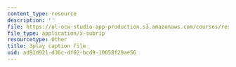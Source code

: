 ```yaml
---
content_type: resource
description: ''
file: https://ol-ocw-studio-app-production.s3.amazonaws.com/courses/res-6-006-video-demonstrations-in-lasers-and-optics-spring-2008/ad91d921d36cdf62bcd910058f29ae56_kuht5Nv3Iio.srt
file_type: application/x-subrip
resourcetype: Other
title: 3play caption file
uid: ad91d921-d36c-df62-bcd9-10058f29ae56
---
```

